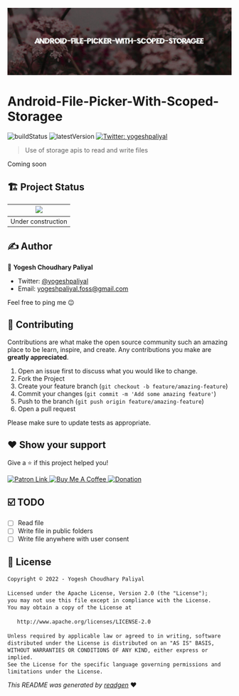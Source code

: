 ![](cover.jpeg)

# Android-File-Picker-With-Scoped-Storagee

![buildStatus](https://img.shields.io/github/workflow/status/yogeshpaliyal/Android-File-Picker-With-Scoped-Storagee/Java%20CI%20with%20Gradle?style=plastic)
![latestVersion](https://img.shields.io/github/v/release/yogeshpaliyal/Android-File-Picker-With-Scoped-Storagee)
<a href="https://twitter.com/yogeshpaliyal" target="_blank">
<img alt="Twitter: yogeshpaliyal" src="https://img.shields.io/twitter/follow/yogeshpaliyal.svg?style=social" />
</a>

> Use of storage apis to read and write files

Coming soon

## 🏗 Project Status

|![](https://i.giphy.com/media/7Sk1DclBgQoVyGCSPx/giphy.gif) |
|:--:|
| Under construction |

## ✍️ Author

👤 **Yogesh Choudhary Paliyal**

* Twitter: <a href="https://twitter.com/yogeshpaliyal" target="_blank">@yogeshpaliyal</a>
* Email: yogeshpaliyal.foss@gmail.com

Feel free to ping me 😉

## 🤝 Contributing

Contributions are what make the open source community such an amazing place to be learn, inspire, and create. Any
contributions you make are **greatly appreciated**.

1. Open an issue first to discuss what you would like to change.
1. Fork the Project
1. Create your feature branch (`git checkout -b feature/amazing-feature`)
1. Commit your changes (`git commit -m 'Add some amazing feature'`)
1. Push to the branch (`git push origin feature/amazing-feature`)
1. Open a pull request

Please make sure to update tests as appropriate.

## ❤ Show your support

Give a ⭐️ if this project helped you!

<a href="https://www.patreon.com/yogeshpaliyal">
  <img alt="Patron Link" src="https://c5.patreon.com/external/logo/become_a_patron_button@2x.png" width="160"/>
</a>

<a href="https://www.buymeacoffee.com/yogeshpaliyal" target="_blank">
    <img src="https://cdn.buymeacoffee.com/buttons/v2/default-yellow.png" alt="Buy Me A Coffee" width="160">
</a>

<a href="https://www.paypal.me/yogeshpaliyal" target="_blank">
    <img src="https://www.paypalobjects.com/en_US/i/btn/btn_donateCC_LG.gif" alt="Donation" width="160">
</a>

## ☑️ TODO

- [ ] Read file
- [ ] Write file in public folders
- [ ] Write file anywhere with user consent

## 📝 License

```
Copyright © 2022 - Yogesh Choudhary Paliyal

Licensed under the Apache License, Version 2.0 (the "License");
you may not use this file except in compliance with the License.
You may obtain a copy of the License at

   http://www.apache.org/licenses/LICENSE-2.0

Unless required by applicable law or agreed to in writing, software
distributed under the License is distributed on an "AS IS" BASIS,
WITHOUT WARRANTIES OR CONDITIONS OF ANY KIND, either express or implied.
See the License for the specific language governing permissions and
limitations under the License.
```

_This README was generated by [readgen](https://github.com/theapache64/readgen)_ ❤